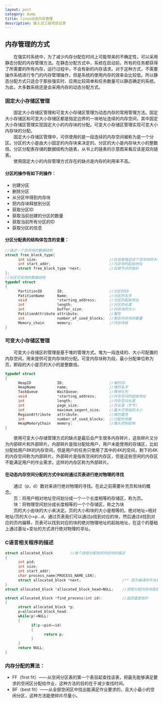```yaml
---
layout: post
category: dump
title: linux动态内存管理
description: 嵌入式三级项目记录
---
```


## 内存管理的方式
　　在强实时系统中，为了减少内存分配在时间上可能带来的不确定性，可以采用静态分配的内存管理方法。在静态分配方式中，系统在启动前，所有的任务都获得了所需要的所有内存，运行过程中，不会有新的内存请求。对于这种方式，不需要操作系统进行专门的内存管理操作，但是系统的使用内存的效率会比较低。所以静态分配方式只适合于那些强实时、应用比较简单和任务数量可以静态确定的系统。为此，大多数系统还是会采用内存的动态分配方式。
### 固定大小存储区管理
　　固定大小存储区管理和可变大小存储区管理为动态内存的常用管理方法。固定大小存储区和可变大小存储区都是指定边界的一块地址连续的内存空间，其中固定大小存储区管理实现固定大小的内存块的分配。可变大小存储区管理实现可变大小内存块的分配。<br>
　　固定大小存储区管理中，可供使用的是一段连续的内存空间被称为是一个分区。分区的大小是由大小固定的内存块来决定的。分区的大小是内存块大小的整数倍。分区分配表存储的数据结构为链表，从书上的链表的示意图来看应该是双向链表。<br>
　　使用固定大小的内存管理方式存在的缺点是内存的利用率不高。
#### 分区的操作有如下的操作：
- 创建分区
- 删除分区
- 从分区中得到内存块 
- 把内存块释放到分区
- 获取分区ID
- 获取当前创建的分区的数量
- 获取当前所有分区的ID
- 获取分区的信息
#### 分区分配表的结构体包含的变量：
```C
//描述一个空闲块的数据结构
struct free_block_type{
      int size;                                 //应该是描述这个空闲块的大小
      int start_addr;                           //内存块的起始地址
      struct free_block_type *next;             //后继节点的指针
}; 
//分区可采用的数据结构
typedef struct 
{
      PartitionID       ID;                     //分区的ID
      PatitionName      Name;                   //分区的名字
      void              *starting_address;      //分区的起始地址
      int               length;                 //分区的长度
      int               buffer_size;            //内存块的大小
      PatitionAttribute attribute;              //属性
      int               number_of_used_blocks;  //剩余内存块的数量
      Memory_chain      memory;                 //内存块链     
}
```
### 可变大小存储区管理
　　可变大小存储区的管理是基于堆的管理方式。堆为一段连续的、大小可配置的内存空间，用来提供可变内存块的分配。可变内存块称为段，最小分配单位称为页，即段的大小是页的大小的是整数倍。
```C
typedef struct 
{
      HeapID            ID;                     //堆的ID
      HeapName          name;                   //堆的名字
      TaskQueue         WaitQueue;              //等待队列
      void              *starting_address;      //内存空间的起始地址
      int               length;                 //内存空间长度
      int               page_size;              //页长度（字节）
      int               maximum_segent_size;    //最大可用段的大小
      RegionAttribute   attribute;              //堆的属性
      int               number_of_used_blocks;  //分配的块数
      HeapMemoryChain   memory;                 //堆头控制结构
} 
```
　　使用可变大小存储管理方式的缺点是最后会产生很多内存碎片，这些碎片又分为内部碎片和外部碎片。内部碎片是指分配给用户，用户未能使用的存储区，比如分配给用户8K的内存空间，但是用户的任务只使用了其中的4K的空间，剩下的4K的内存空间称为内部碎片。外部碎片是指有空闲的内存区，但是这些空闲的内存区不能满足用户的作业需求，这样的内存区称为外部碎片。<br>
#### 在动态内存空间分配的方式中如何通过页表进行绝对物理的寻找
　　通过（p，d）数对来进行绝对物理的寻找。在此之前需要补充页和块的概念。<br>
　　页：将用户相对地址空间划分成一个一个长度相等的存储区，称为页。<br>
　　块：将物理空间划分成长度相等的一个个存储区，称之为块<br>
　　页的大小由块的大小来决定。页的大小和块的大小是相等的。绝对地址=相对地址/页的大小=p...d，通过页表我们可以通过p找到对应的块，然后通过d找到对应的页内偏移，页表可以找到对应的块的绝对物理地址的起始地址，在这个的基础上通过基址+变址的方式进行绝对物理的寻址。
### C语言相关程序的描述

```C
struct allocated_block        //每个进程分配到的内存块的描述
{
      int pid;
      int size;
      int start_addr;
      char process_name[PROCESS_NAME_LEN];
      struct allocated_block *next;                   /** 因为编译的平台是确定是，所以指针的长度是确定的，不会无限循环下去。在链表和树的数据结构中就都使用到这个技巧，自身的结构体指针指向下一个节点或者下一个树的地址 */
}
struct allocated_block *allocated_block_head=NULL;    //进程分配内存块链表的首指针 

struct allocated_block *find_process(int id):         //返回值是指针
{
      struct allocated_block *p;
      p=allocated_block_head:
      while(p!=NULL)
      {
            if(p->pid==id)
            {
                  return p;
            }
      }
      return NULL;
}
```
### 内存分配的算法：
- FF（first fit）——从空闲分区表的第一个表目起查找该表，把最先能够满足要求的空闲区分配给作业，这种方法的目的在于减少查找时间。<br>
- BF（best fit）——从全部空闲区中找出能满足作业要求的，且大小最小的空闲分区，这种方法能使碎片尽量小。

